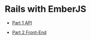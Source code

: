 # Rails with EmberJS

* [Part 1 API](https://devmynd.com/blog/2014-7-rails-ember-js-with-the-ember-cli-redux-part-1-the-api-and-cms-with-ruby-on-rails)

* [Part 2 Front-End](https://devmynd.com/blog/2014-7-rails-ember-js-with-the-ember-cli-redux-part-2-the-front-end-with-ember-and-the-ember-cli)

